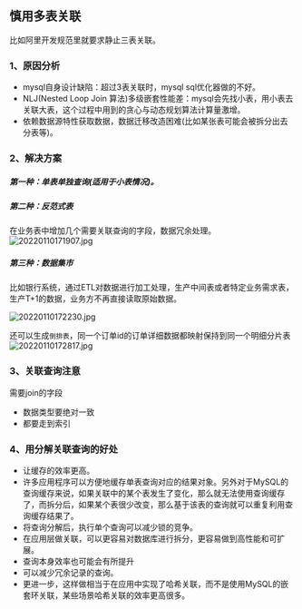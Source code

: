 ## 慎用多表关联
比如阿里开发规范里就要求静止三表关联。

### 1、原因分析
* mysql自身设计缺陷：超过3表关联时，mysql sql优化器做的不好。
* NLJ(Nested Loop Join 算法)多级嵌套性能差：mysql会先找小表，用小表去关联大表，这个过程中用到的贪心与动态规划算法计算量激增。
* 依赖数据源特性获取数据，数据迁移改造困难(比如某张表可能会被拆分出去分表等)。

### 2、解决方案
##### 第一种：单表单独查询(适用于小表情况)。

##### 第二种：反范式表
在业务表中增加几个需要关联查询的字段，数据冗余处理。
![20220110171907.jpg](https://pic.imgdb.cn/item/61dbfa192ab3f51d91b3e272.jpg)

##### 第三种：数据集市
比如银行系统，通过ETL对数据进行加工处理，生产中间表或者特定业务需求表，生产T+1的数据，业务方不再直接读取原始数据。

![20220110172230.jpg](https://pic.imgdb.cn/item/61dbfc0f2ab3f51d91b5ac61.jpg)

还可以生成`倒排表`，同一个订单id的订单详细数据都映射保持到同一个明细分片表
![20220110172817.jpg](https://pic.imgdb.cn/item/61dbfd632ab3f51d91b717c6.jpg)

### 3、关联查询注意
需要join的字段
* 数据类型要绝对一致
* 都要走到索引

### 4、用分解关联查询的好处
* 让缓存的效率更高。
* 许多应用程序可以方便地缓存单表查询对应的结果对象。另外对于MySQL的查询缓存来说，如果关联中的某个表发生了变化，那么就无法使用查询缓存了，而拆分后，如果某个表很少改变，那么基于该表的查询就可以重复利用查询缓存结果了。
* 将查询分解后，执行单个查询可以减少锁的竞争。
* 在应用层做关联，可以更容易对数据库进行拆分，更容易做到高性能和可扩展。
* 查询本身效率也可能会有所提升
* 可以减少冗余记录的查询。
* 更进一步，这样做相当于在应用中实现了哈希关联，而不是使用MySQL的嵌套环关联，某些场景哈希关联的效率更高很多。